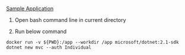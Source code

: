 [Sample Application](https://docs.docker.com/compose/aspnet-mssql-compose/)

1. Open bash command line in current directory 

2. Run below command


`
docker run -v ${PWD}:/app --workdir /app microsoft/dotnet:2.1-sdk dotnet new mvc --auth Individual
`


